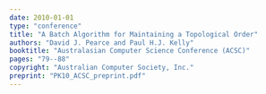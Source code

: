 ```yaml
---
date: 2010-01-01
type: "conference"
title: "A Batch Algorithm for Maintaining a Topological Order"
authors: "David J. Pearce and Paul H.J. Kelly"
booktitle: "Australasian Computer Science Conference (ACSC)"
pages: "79--88"
copyright: "Australian Computer Society, Inc."
preprint: "PK10_ACSC_preprint.pdf"
---
```


